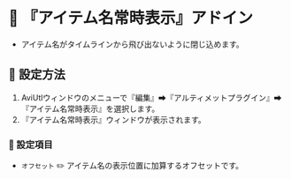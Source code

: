 ﻿# 🎉 『アイテム名常時表示』アドイン

* アイテム名がタイムラインから飛び出ないように閉じ込めます。

## 🔧 設定方法

1. AviUtlウィンドウのメニューで『編集』➡『アルティメットプラグイン』➡『アイテム名常時表示』を選択します。
1. 『アイテム名常時表示』ウィンドウが表示されます。

### 📝 設定項目

* `オフセット` ✏️ アイテム名の表示位置に加算するオフセットです。
